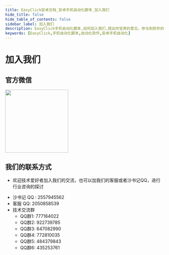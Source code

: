 ```yaml
---
title: EasyClick安卓文档_安卓手机自动化脚本_加入我们
hide_title: false
hide_table_of_contents: false
sidebar_label: 加入我们
description: EasyClick手机自动化脚本,如何加入我们,提出你宝贵的意见，参与到软件的开发中
keywords: [EasyClick,手机自动化脚本,自动化软件,安卓手机自动化]
---
```


# 加入我们

## 官方微信
<img src="/img/wx2.png" width="200px"/>


## 我们的联系方式
- 欢迎技术爱好者加入我们的交流，也可以加我们的客服或者沙书记QQ，进行行业咨询的探讨

* 沙书记 QQ : 2557945562
* 客服 QQ: 2050858539
* 技术交流群
    * QQ群1:  777164022
    * QQ群2:  922739785
    * QQ群3:  647082990
    * QQ群4:  772810035
    * QQ群5:  484379843
    * QQ群6:  435253761

